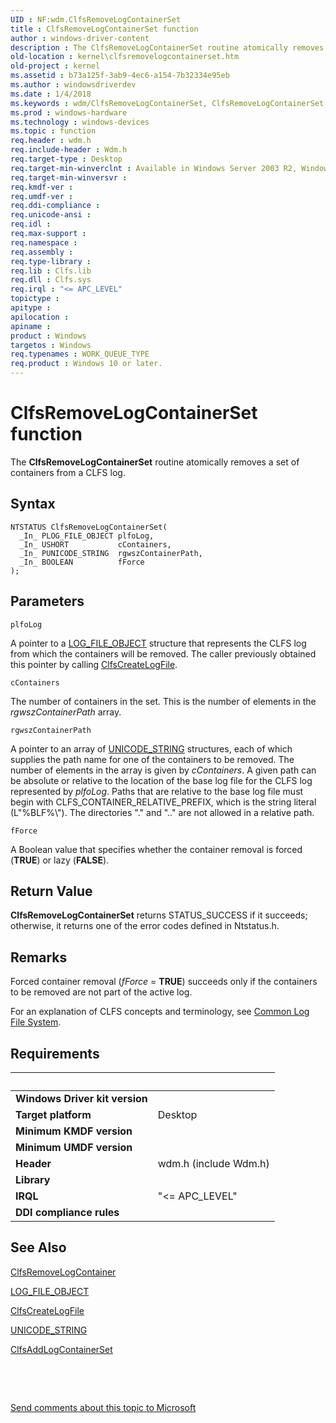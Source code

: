 ```yaml
---
UID : NF:wdm.ClfsRemoveLogContainerSet
title : ClfsRemoveLogContainerSet function
author : windows-driver-content
description : The ClfsRemoveLogContainerSet routine atomically removes a set of containers from a CLFS log.
old-location : kernel\clfsremovelogcontainerset.htm
old-project : kernel
ms.assetid : b73a125f-3ab9-4ec6-a154-7b32334e95eb
ms.author : windowsdriverdev
ms.date : 1/4/2018
ms.keywords : wdm/ClfsRemoveLogContainerSet, ClfsRemoveLogContainerSet routine [Kernel-Mode Driver Architecture], kernel.clfsremovelogcontainerset, Clfs_8455da3b-79fb-4511-8682-e9167620a369.xml, ClfsRemoveLogContainerSet
ms.prod : windows-hardware
ms.technology : windows-devices
ms.topic : function
req.header : wdm.h
req.include-header : Wdm.h
req.target-type : Desktop
req.target-min-winverclnt : Available in Windows Server 2003 R2, Windows Vista, and later versions of Windows.
req.target-min-winversvr : 
req.kmdf-ver : 
req.umdf-ver : 
req.ddi-compliance : 
req.unicode-ansi : 
req.idl : 
req.max-support : 
req.namespace : 
req.assembly : 
req.type-library : 
req.lib : Clfs.lib
req.dll : Clfs.sys
req.irql : "<= APC_LEVEL"
topictype : 
apitype : 
apilocation : 
apiname : 
product : Windows
targetos : Windows
req.typenames : WORK_QUEUE_TYPE
req.product : Windows 10 or later.
---
```



# ClfsRemoveLogContainerSet function
The <b>ClfsRemoveLogContainerSet</b> routine atomically removes a set of containers from a CLFS log.

## Syntax

````
NTSTATUS ClfsRemoveLogContainerSet(
  _In_ PLOG_FILE_OBJECT plfoLog,
  _In_ USHORT           cContainers,
  _In_ PUNICODE_STRING  rgwszContainerPath,
  _In_ BOOLEAN          fForce
);
````

## Parameters

`plfoLog`

A pointer to a <a href="..\wdm\ns-wdm-_file_object.md">LOG_FILE_OBJECT</a> structure that represents the CLFS log from which the containers will be removed. The caller previously obtained this pointer by calling <a href="..\wdm\nf-wdm-clfscreatelogfile.md">ClfsCreateLogFile</a>.

`cContainers`

The number of containers in the set. This is the number of elements in the <i>rgwszContainerPath</i> array.

`rgwszContainerPath`

A pointer to an array of <a href="..\wudfwdm\ns-wudfwdm-_unicode_string.md">UNICODE_STRING</a> structures, each of which supplies the path name for one of the containers to be removed. The number of elements in the array is given by <i>cContainers</i>. A given path can be absolute or relative to the location of the base log file for the CLFS log represented by <i>plfoLog</i>. Paths that are relative to the base log file must begin with CLFS_CONTAINER_RELATIVE_PREFIX, which is the string literal (L"%BLF%\\"). The directories "." and ".." are not allowed in a relative path.

`fForce`

A Boolean value that specifies whether the container removal is forced (<b>TRUE</b>) or lazy (<b>FALSE</b>).


## Return Value

<b>ClfsRemoveLogContainerSet</b> returns STATUS_SUCCESS if it succeeds; otherwise, it returns one of the error codes defined in Ntstatus.h.

## Remarks

Forced container removal (<i>fForce</i> = <b>TRUE</b>) succeeds only if the containers to be removed are not part of the active log.

For an explanation of CLFS concepts and terminology, see <a href="https://msdn.microsoft.com/a9685648-b08c-48ca-b020-e683068f2ea2">Common Log File System</a>.

## Requirements
| &nbsp; | &nbsp; |
| ---- |:---- |
| **Windows Driver kit version** |  |
| **Target platform** | Desktop |
| **Minimum KMDF version** |  |
| **Minimum UMDF version** |  |
| **Header** | wdm.h (include Wdm.h) |
| **Library** |  |
| **IRQL** | "<= APC_LEVEL" |
| **DDI compliance rules** |  |

## See Also

<a href="..\wdm\nf-wdm-clfsremovelogcontainer.md">ClfsRemoveLogContainer </a>

<a href="..\wdm\ns-wdm-_file_object.md">LOG_FILE_OBJECT</a>

<a href="..\wdm\nf-wdm-clfscreatelogfile.md">ClfsCreateLogFile</a>

<a href="..\wudfwdm\ns-wudfwdm-_unicode_string.md">UNICODE_STRING</a>

<a href="..\wdm\nf-wdm-clfsaddlogcontainerset.md">ClfsAddLogContainerSet</a>

 

 

<a href="mailto:wsddocfb@microsoft.com?subject=Documentation%20feedback [kernel\kernel]:%20ClfsRemoveLogContainerSet routine%20 RELEASE:%20(1/4/2018)&amp;body=%0A%0APRIVACY STATEMENT%0A%0AWe use your feedback to improve the documentation. We don't use your email address for any other purpose, and we'll remove your email address from our system after the issue that you're reporting is fixed. While we're working to fix this issue, we might send you an email message to ask for more info. Later, we might also send you an email message to let you know that we've addressed your feedback.%0A%0AFor more info about Microsoft's privacy policy, see http://privacy.microsoft.com/en-us/default.aspx." title="Send comments about this topic to Microsoft">Send comments about this topic to Microsoft</a>